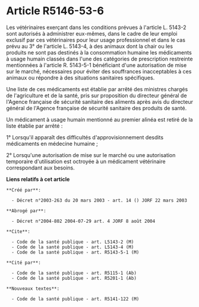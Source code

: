 # Article R5146-53-6

Les vétérinaires exerçant dans les conditions prévues à l'article L. 5143-2 sont autorisés à administrer eux-mêmes, dans le
cadre de leur emploi exclusif par ces vétérinaires pour leur usage professionnel et dans le cas prévu au 3° de l'article L.
5143-4, à des animaux dont la chair ou les produits ne sont pas destinés à la consommation humaine les médicaments à usage
humain classés dans l'une des catégories de prescription restreinte mentionnées à l'article R. 5143-5-1 bénéficiant d'une
autorisation de mise sur le marché, nécessaires pour éviter des souffrances inacceptables à ces animaux ou répondre à des
situations sanitaires spécifiques.

Une liste de ces médicaments est établie par arrêté des ministres chargés de l'agriculture et de la santé, pris sur
proposition du directeur général de l'Agence française de sécurité sanitaire des aliments après avis du directeur général de
l'Agence française de sécurité sanitaire des produits de santé.

Un médicament à usage humain mentionné au premier alinéa est retiré de la liste établie par arrêté :

1° Lorsqu'il apparaît des difficultés d'approvisionnement desdits médicaments en médecine humaine ;

2° Lorsqu'une autorisation de mise sur le marché ou une autorisation temporaire d'utilisation est octroyée à un médicament
vétérinaire correspondant aux besoins.

**Liens relatifs à cet article**

	**Créé par**:

	  - Décret n°2003-263 du 20 mars 2003 - art. 14 () JORF 22 mars 2003

	**Abrogé par**:

	  - Décret n°2004-802 2004-07-29 art. 4 JORF 8 août 2004

	**Cite**:

	  - Code de la santé publique - art. L5143-2 (M)
	  - Code de la santé publique - art. L5143-4 (M)
	  - Code de la santé publique - art. R5143-5-1 (M)

	**Cité par**:

	  - Code de la santé publique - art. R5115-1 (Ab)
	  - Code de la santé publique - art. R5201-1 (Ab)

	**Nouveaux textes**:

	  - Code de la santé publique - art. R5141-122 (M)
